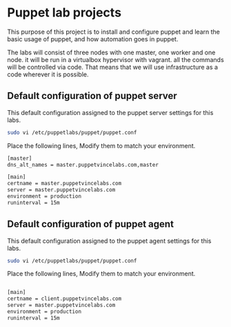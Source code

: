 # Puppet lab projects

This purpose of this project is to install and configure puppet and learn the basic usage of puppet, and how automation goes in puppet.

The labs will consist of three nodes with one master, one worker and one node. it will be run in a virtualbox hypervisor with vagrant.
all the commands will be controlled via code. That means that we will use infrastructure as a code wherever it is possible.

## Default configuration of puppet server
This default configuration assigned to the puppet server settings for this labs.

```sh
sudo vi /etc/puppetlabs/puppet/puppet.conf
```

Place the following lines, Modify them to match your environment.

```sh
[master]
dns_alt_names = master.puppetvincelabs.com,master

[main]
certname = master.puppetvincelabs.com
server = master.puppetvincelabs.com
environment = production
runinterval = 15m
```

## Default configuration of puppet agent
This default configuration assigned to the puppet agent settings for this labs.

```sh
sudo vi /etc/puppetlabs/puppet/puppet.conf
```

Place the following lines, Modify them to match your environment.

```sh

[main]
certname = client.puppetvincelabs.com
server = master.puppetvincelabs.com
environment = production
runinterval = 15m
```
